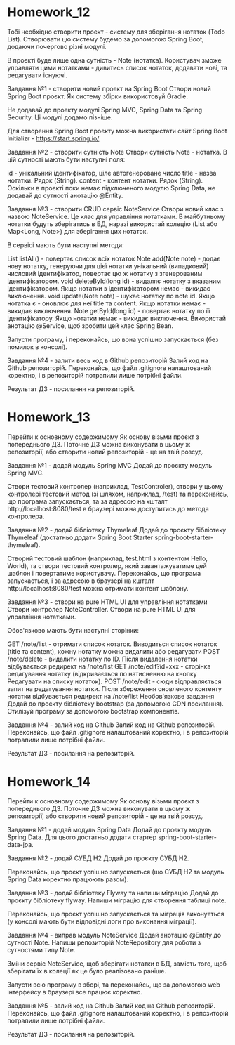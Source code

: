 # Homework_12
Тобі необхідно створити проєкт - систему для зберігання нотаток (Todo List). Створювати цю систему будемо за допомогою Spring Boot, додаючи почергово різні модулі.

В проєкті буде лише одна сутність - Note (нотатка). Користувач зможе управляти цими нотатками - дивитись список нотаток, додавати нові, та редагувати існуючі.

Завдання №1 - створити новий проєкт на Spring Boot
Створи новий Spring Boot проєкт. Як систему збірки використовуй Gradle.

Не додавай до проєкту модулі Spring MVC, Spring Data та Spring Security. Ці модулі додамо пізніше.

Для створення Spring Boot проєкту можна використати сайт Spring Boot Initializr - https://start.spring.io/

Завдання №2 - створити сутність Note
Створи сутність Note - нотатка. В цій сутності мають бути наступні поля:

id - унікальний ідентифікатор, ціле автогенероване число
title - назва нотатки. Рядок (String).
content - контент нотатки. Рядок (String).
Оскільки в проєкті поки немає підключеного модулю Spring Data, не додавай до сутності анотацію @Entity.

Завдання №3 - створити CRUD сервіс NoteService
Створи новий клас з назвою NoteService. Це клас для управління нотатками. В майбутньому нотатки будуть зберігатись в БД, наразі використай колецію (List<Note> або Map<Long, Note>) для зберігання цих нотаток.

В сервісі мають бути наступні методи:

List<Note> listAll() - повертає список всіх нотаток
Note add(Note note) - додає нову нотатку, генеруючи для цієї нотатки унікальний (випадковий) числовий ідентифікатор, повертає цю ж нотатку з згенерованим ідентифікатором.
void deleteById(long id) - видаляє нотатку з вказаним ідентифікатором. Якщо нотатки з ідентифікатором немає - викидає виключення.
void update(Note note) - шукає нотатку по note.id. Якщо нотатка є - оновлює для неї title та content. Якщо нотатки немає - викидає виключення.
Note getById(long id) - повертає нотатку по її ідентифікатору. Якщо нотатки немає - викидає виключення.
Використай анотацію @Service, щоб зробити цей клас Spring Bean.

Запусти програму, і переконайсь, що вона успішно запускається (без помилок в консолі).

Завдання №4 - залити весь код в Github репозиторій
Залий код на Github репозиторій. Переконайсь, що файл .gitignore налаштований коректно, і в репозиторій потрапили лише потрібні файли.

Результат ДЗ - посилання на репозиторій.

# Homework_13

Перейти к основному содержимому
Як основу візьми проєкт з попереднього ДЗ. Поточне ДЗ можна виконувати в цьому ж репозиторії, або створити новий репозиторій - це на твій розсуд.

Завдання №1 - додай модуль Spring MVC
Додай до проєкту модуль Spring MVC.

Створи тестовий контролер (наприклад, TestControler), створи у цьому контролері тестовий метод (зі шляхом, наприклад, /test) та переконайсь, що програма запускається, та за адресою на кшталт http://localhost:8080/test в браузері можна доступитись до метода контролера.

Завдання №2 - додай бібліотеку Thymeleaf
Додай до проєкту бібліотеку Thymeleaf (достатньо додати Spring Boot Starter spring-boot-starter-thymeleaf).

Створий тестовий шаблон (наприклад, test.html з контентом Hello, World), та створи тестовий контролер, який завантажуватиме цей шаблон і повертатиме користувачу. Переконайсь, що програма запускається, і за адресою в браузері на кшталт http://localhost:8080/test можна отримати контент шаблону.

Завдання №3 - створи на pure HTML UI для управління нотатками
Створи контролер NoteController. Створи на pure HTML UI для управління нотатками.

Обов'язково мають бути наступні сторінки:

GET /note/list - отримати список нотаток. Виводиться список нотаток (title та content), кожну нотатку можна видалити або редагувати
POST /note/delete - видалити нотатку по ID. Після видалення нотатки відбувається редирект на /note/list
GET /note/edit?id=xxx - сторінка редагування нотатку (відкривається по натисненню на кнопку Редагувати на списку нотаток).
POST /note/edit - сюди відправляється запит на редагування нотатки. Після збереження оновленого контенту нотатки відбувається редирект на /note/list
Необов'язкове завдання
Додай до проєкту бібліотеку bootstrap (за допомогою CDN посилання). Стилізуй програму за допомогою bootstrap компонентів.

Завдання №4 - залий код на Github
Залий код на Github репозиторій. Переконайсь, що файл .gitignore налаштований коректно, і в репозиторій потрапили лише потрібні файли.

Результат ДЗ - посилання на репозиторій.

# Homework_14

Перейти к основному содержимому
Як основу візьми проєкт з попереднього ДЗ. Поточне ДЗ можна виконувати в цьому ж репозиторії, або створити новий репозиторій - це на твій розсуд.

Завдання №1 - додай модуль Spring Data
Додай до проєкту модуль Spring Data. Для цього достатньо додати стартер spring-boot-starter-data-jpa.

Завдання №2 - додай СУБД H2
Додай до проєкту СУБД H2.

Переконайсь, що проєкт успішно запускається (що СУБД H2 та модуль Spring Data коректно працюють разом).

Завдання №3 - додай бібліотеку Flyway та напиши міграцію
Додай до проєкту бібліотеку flyway. Напиши міграцію для створення таблиці note.

Переконайсь, що проєкт успішно запускається та міграція виконується (у консолі мають бути відповідні логи про виконання міграції).

Завдання №4 - виправ модуль NoteService
Додай анотацію @Entity до сутності Note. Напиши репозиторій NoteRepository для роботи з сутностями типу Note.

Зміни сервіс NoteService, щоб зберігати нотатки в БД, замість того, щоб зберігати їх в колеції як це було реалізовано раніше.

Запусти всю програму в зборі, та переконайсь, що за допомогою web інтерфейсу в браузері все працює коректно.

Завдання №5 - залий код на Github
Залий код на Github репозиторій. Переконайсь, що файл .gitignore налаштований коректно, і в репозиторій потрапили лише потрібні файли.

Результат ДЗ - посилання на репозиторій.

